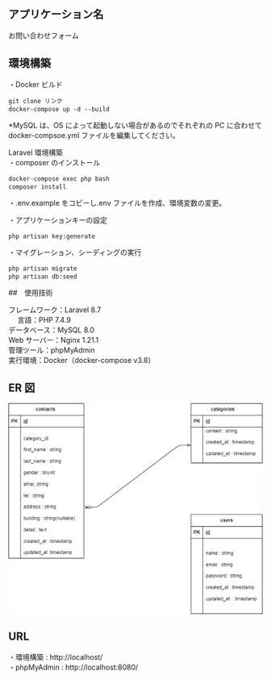 ## アプリケーション名

お問い合わせフォーム

## 環境構築

・Docker ビルド

```
git clone リンク
docker-compose up -d --build
```

\*MySQL は、OS によって起動しない場合があるのでそれぞれの PC に合わせて docker-compsoe.yml ファイルを編集してください。

Laravel 環境構築<br>
・composer のインストール

```
docker-compose exec php bash
composer install
```

・.env.example をコピーし.env ファイルを作成、環境変数の変更。

・アプリケーションキーの設定

```
php artisan key:generate

```

・マイグレーション、シーディングの実行

```
php artisan migrate
php artisan db:seed

```

##　使用技術

フレームワーク：Laravel 8.7<br>　
言語：PHP 7.4.9<br>
データベース：MySQL 8.0<br>
Web サーバー：Nginx 1.21.1<br>
管理ツール：phpMyAdmin<br>
実行環境：Docker（docker-compose v3.8）<br>

## ER 図

![ER図](ER.drawio.png)

## URL

・環境構築 : http://localhost/<br>
・phpMyAdmin : http://localhost:8080/

